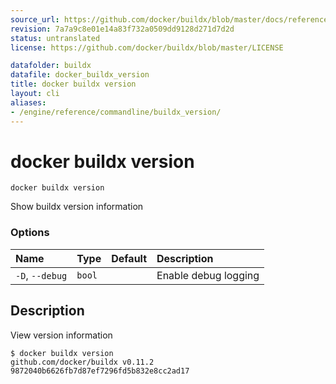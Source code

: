 ```yaml
---
source_url: https://github.com/docker/buildx/blob/master/docs/reference/buildx_version.md
revision: 7a7a9c8e01e14a83f732a0509dd9128d271d7d2d
status: untranslated
license: https://github.com/docker/buildx/blob/master/LICENSE

datafolder: buildx
datafile: docker_buildx_version
title: docker buildx version
layout: cli
aliases:
- /engine/reference/commandline/buildx_version/
---
```


# docker buildx version

```text
docker buildx version
```

Show buildx version information

### Options

| Name            | Type   | Default | Description          |
|:----------------|:-------|:--------|:---------------------|
| `-D`, `--debug` | `bool` |         | Enable debug logging |



## Description

View version information

```console
$ docker buildx version
github.com/docker/buildx v0.11.2 9872040b6626fb7d87ef7296fd5b832e8cc2ad17
```
